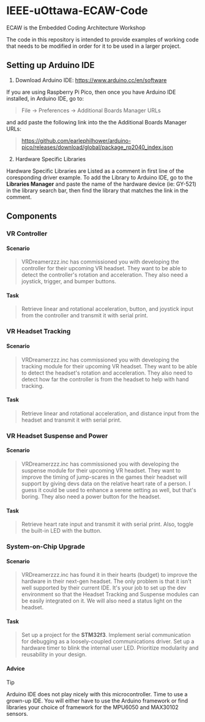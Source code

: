# IEEE-uOttawa-ECAW-Code
ECAW is the Embedded Coding Architecture Workshop

The code in this repository is intended to provide examples of working code that needs to be modified in order for it to be used in a larger project.


## Setting up Arduino IDE

1) Download Arduino IDE: https://www.arduino.cc/en/software

If you are using Raspberry Pi Pico, then once you have Arduino IDE installed, in Arduino IDE, go to:
> File -> Preferences  -> Additional Boards Manager URLs

and add paste the following link into the the Additional Boards Manager URLs:
> https://github.com/earlephilhower/arduino-pico/releases/download/global/package_rp2040_index.json


2) Hardware Specific Libraries

Hardware Specific Libraries are Listed as a comment in first line of the coresponding driver example.
To add the Library to Arduino IDE, go to the **Libraries Manager** and paste the name of the hardware device (ie: GY-521) in the library search bar, then find the library that matches the link in the comment.


## Components

### VR Controller
#### Scenario
> VRDreamerzzz.inc has commissioned you with developing the controller for their upcoming VR headset.
They want to be able to detect the controller's rotation and acceleration.
They also need a joystick, trigger, and bumper buttons. 
#### Task
> Retrieve linear and rotational acceleration, button, and joystick input from the controller and transmit it with serial print.

### VR Headset Tracking
#### Scenario
> VRDreamerzzz.inc has commissioned you with developing the tracking module for their upcoming VR headset.
They want to be able to detect the headset's rotation and acceleration.
They also need to detect how far the controller is from the headset to help with hand tracking. 
#### Task
> Retrieve linear and rotational acceleration, and distance input from the headset and transmit it with serial print.

### VR Headset Suspense and Power
#### Scenario
> VRDreamerzzz.inc has commissioned you with developing the suspense module for their upcoming VR headset.
They want to improve the timing of jump-scares in the games their headset will support by giving devs data on the relative heart rate of a person.
I guess it could be used to enhance a serene setting as well, but that's boring.
They also need a power button for the headset.
#### Task
> Retrieve heart rate input and transmit it with serial print.
Also, toggle the built-in LED with the button.

### System-on-Chip Upgrade
#### Scenario
> VRDreamerzzz.inc has found it in their hearts (budget) to improve the hardware in their next-gen headset.
The only problem is that it isn't well supported by their current IDE.
It's your job to set up the dev environment so that the Headset Tracking and Suspense modules can be easily integrated on it.
We will also need a status light on the headset.
#### Task
> Set up a project for the **STM32f3**.
Implement serial communication for debugging as a loosely-coupled communications driver.
Set up a hardware timer to blink the internal user LED.
Prioritize modularity and reusability in your design.
#### Advice
> [!TIP]
> Arduino IDE does not play nicely with this microcontroller. Time to use a grown-up IDE.
You will either have to use the Arduino framework or find libraries your choice of framework for the MPU6050 and MAX30102 sensors.
